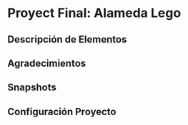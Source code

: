 # Proyect Final: Alameda Lego

## Descripción de Elementos


## Agradecimientos

## Snapshots


## Configuración Proyecto

